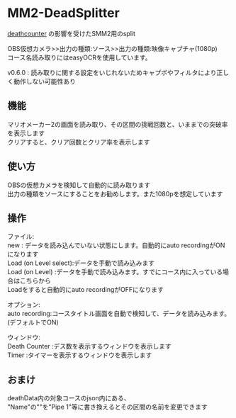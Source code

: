 # MM2-DeadSplitter
[deathcounter](https://github.com/5cyd/deathcounter/tree/v1.2) の影響を受けたSMM2用のsplit

OBS仮想カメラ>>出力の種類:ソース>>出力の種類:映像キャプチャ(1080p)  
コース名読み取りにはeasyOCRを使用しています。

v0.6.0 : 読み取りに関する設定をいじれないためキャプボやフィルタにより正しく動作しない可能性あり

## 機能
マリオメーカー2の画面を読み取り、その区間の挑戦回数と、いままでの突破率を表示します  
クリアすると、クリア回数とクリア率を表示します

## 使い方
OBSの仮想カメラを検知して自動的に読み取ります  
出力の種類をソースにすることをお勧めします。また1080pを想定しています


## 操作
ファイル:  
new : データを読み込んでいない状態にします。自動的にauto recordingがONになります  
Load (on Level select):データを手動で読み込みます  
Load (on Level)       :データを手動で読み込みます。すでにコース内に入っている場合はこちらから  
Loadをすると自動的にauto recordingがOFFになります  

オプション:  
auto recording:コースタイトル画面を自動で検知して、データを読み込みます。(デフォルトでON)  

ウィンドウ:  
Death Counter :デス数を表示するウィンドウを表示します  
Timer :タイマーを表示するウィンドウを表示します  

## おまけ
deathData内の対象コースのjson内にある、  
"Name"の""を"Pipe 1"等に書き換えるとその区間の名前を変更できます



